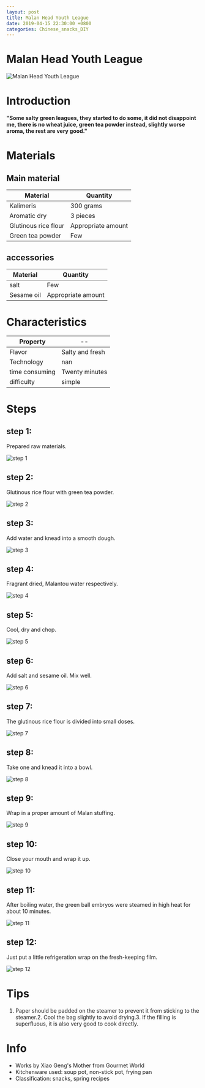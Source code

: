 ```yaml
---
layout: post
title: Malan Head Youth League
date: 2019-04-15 22:30:00 +0800
categories: Chinese_snacks_DIY
---
```


# Malan Head Youth League

![Malan Head Youth League]({{site.baseurl}}/img/451555/451555.jpg)

# Introduction

**"Some salty green leagues, they started to do some, it did not disappoint me, there is no wheat juice, green tea powder instead, slightly worse aroma, the rest are very good."**

# Materials


## Main material

Material|Quantity
--|--
Kalimeris|300 grams
Aromatic dry|3 pieces
Glutinous rice flour|Appropriate amount
Green tea powder|Few

## accessories

Material|Quantity
--|--
salt|Few
Sesame oil|Appropriate amount

# Characteristics

Property|--
--|--
Flavor|Salty and fresh
Technology|nan
time consuming|Twenty minutes
difficulty|simple

# Steps

## step 1:

Prepared raw materials.

![step 1]({{site.baseurl}}/img/451555/1.jpg)

## step 2:

Glutinous rice flour with green tea powder.

![step 2]({{site.baseurl}}/img/451555/2.jpg)

## step 3:

Add water and knead into a smooth dough.

![step 3]({{site.baseurl}}/img/451555/3.jpg)

## step 4:

Fragrant dried, Malantou water respectively.

![step 4]({{site.baseurl}}/img/451555/4.jpg)

## step 5:

Cool, dry and chop.

![step 5]({{site.baseurl}}/img/451555/5.jpg)

## step 6:

Add salt and sesame oil. Mix well.

![step 6]({{site.baseurl}}/img/451555/6.jpg)

## step 7:

The glutinous rice flour is divided into small doses.

![step 7]({{site.baseurl}}/img/451555/7.jpg)

## step 8:

Take one and knead it into a bowl.

![step 8]({{site.baseurl}}/img/451555/8.jpg)

## step 9:

Wrap in a proper amount of Malan stuffing.

![step 9]({{site.baseurl}}/img/451555/9.jpg)

## step 10:

Close your mouth and wrap it up.

![step 10]({{site.baseurl}}/img/451555/10.jpg)

## step 11:

After boiling water, the green ball embryos were steamed in high heat for about 10 minutes.

![step 11]({{site.baseurl}}/img/451555/11.jpg)

## step 12:

Just put a little refrigeration wrap on the fresh-keeping film.

![step 12]({{site.baseurl}}/img/451555/12.jpg)

# Tips

1. Paper should be padded on the steamer to prevent it from sticking to the steamer.2. Cool the bag slightly to avoid drying.3. If the filling is superfluous, it is also very good to cook directly.

# Info

- Works by Xiao Geng's Mother from Gourmet World
- Kitchenware used: soup pot, non-stick pot, frying pan
- Classification: snacks, spring recipes